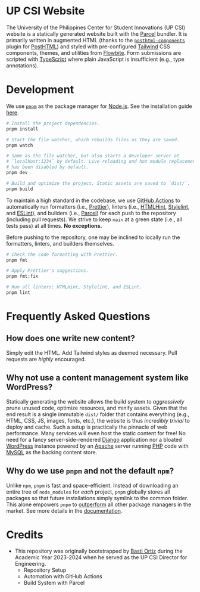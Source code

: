 # UP CSI Website

The University of the Philippines Center for Student Innovations (UP CSI) website is a statically generated website built with the [Parcel] bundler. It is primarily written in augmented HTML (thanks to the [`posthtml-components`] plugin for [PostHTML]) and styled with pre-configured [Tailwind] CSS components, themes, and utilities from [Flowbite]. Form submissions are scripted with [TypeScript](https://www.typescriptlang.org/) where plain JavaScript is insufficient (e.g., type annotations).

[Parcel]: https://parceljs.org/
[Tailwind]: https://tailwindcss.com/
[PostHTML]: https://posthtml.org/
[`posthtml-components`]: https://thewebartisan7.github.io/posthtml-components/index.html
[Flowbite]: https://flowbite.com/

# Development

We use [`pnpm`] as the package manager for [Node.js]. See the installation guide [here](https://pnpm.io/installation).

[`pnpm`]: https://pnpm.io/
[Node.js]: https://nodejs.org/

```bash
# Install the project dependencies.
pnpm install

# Start the file watcher, which rebuilds files as they are saved.
pnpm watch

# Same as the file watcher, but also starts a developer server at
# `localhost:1234` by default. Live-reloading and hot module replacement
# has been disabled by default.
pnpm dev

# Build and optimize the project. Static assets are saved to `dist/`.
pnpm build
```

To maintain a high standard in the codebase, we use [GitHub Actions] to automatically run formatters (i.e., [Prettier]), linters (i.e., [HTMLHint], [Stylelint], and [ESLint]), and builders (i.e., [Parcel]) for each push to the repository (including pull requests). We strive to keep `main` at a green state (i.e., all tests pass) at all times. **No exceptions.**

[GitHub Actions]: https://github.com/features/actions
[Prettier]: https://prettier.io/
[HTMLHint]: https://htmlhint.com/
[Stylelint]: https://stylelint.io/
[ESLint]: https://eslint.org/

Before pushing to the repository, one may be inclined to locally run the formatters, linters, and builders themselves.

```bash
# Check the code formatting with Prettier.
pnpm fmt

# Apply Prettier's suggestions.
pnpm fmt:fix

# Run all linters: HTMLHint, Stylelint, and ESLint.
pnpm lint
```

# Frequently Asked Questions

## How does one write new content?

Simply edit the HTML. Add Tailwind styles as deemed necessary. Pull requests are _highly_ encouraged.

## Why not use a content management system like WordPress?

Statically generating the website allows the build system to _aggressively_ prune unused code, optimize resources, and minify assets. Given that the end result is a single immutable `dist/` folder that contains everything (e.g., HTML, CSS, JS, images, fonts, etc.), the website is thus _incredibly trivial_ to deploy and cache. Such a setup is practically the pinnacle of web performance. Many services will even host the static content for free! No need for a fancy server-side-rendered [Django] application nor a bloated [WordPress] instance powered by an [Apache] server running [PHP] code with [MySQL] as the backing content store.

[Django]: https://www.djangoproject.com/
[Wordpress]: https://wordpress.org/
[Apache]: https://apache.org/
[PHP]: https://www.php.net/
[MySQL]: https://www.mysql.com/

## Why do we use `pnpm` and not the default `npm`?

Unlike `npm`, `pnpm` is fast and space-efficient. Instead of downloading an entire tree of `node_modules` for _each_ project, `pnpm` globally stores all packages so that future installations simply symlink to the common folder. This alone empowers `pnpm` to [outperform](https://pnpm.io/benchmarks) all other package managers in the market. See more details in the [documentation](https://pnpm.io/motivation).

# Credits

-   This repository was originally bootstrapped by [Basti Ortiz](https://bastidood.github.io/) during the Academic Year 2023-2024 when he served as the UP CSI Director for Engineering.
    -   Repository Setup
    -   Automation with GitHub Actions
    -   Build System with Parcel
